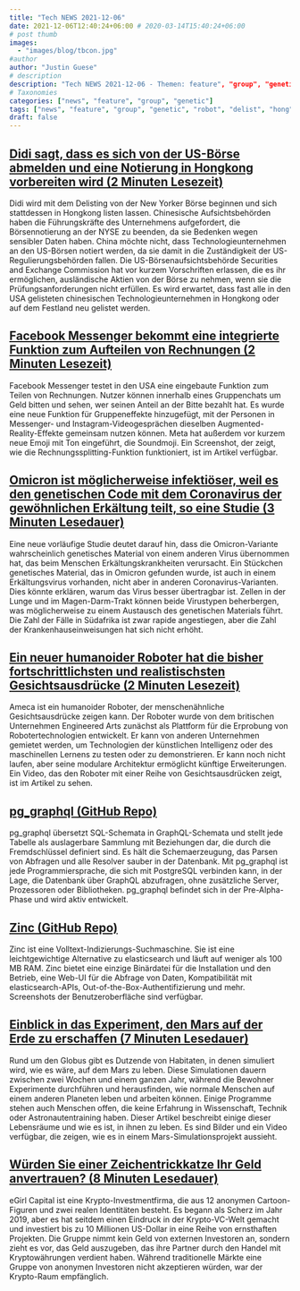 ```yaml
---
title: "Tech NEWS 2021-12-06"
date: 2021-12-06T12:40:24+06:00 # 2020-03-14T15:40:24+06:00
# post thumb
images:
  - "images/blog/tbcon.jpg"
#author
author: "Justin Guese"
# description
description: "Tech NEWS 2021-12-06 - Themen: feature", "group", "genetic"
# Taxonomies
categories: ["news", "feature", "group", "genetic"]
tags: ["news", "feature", "group", "genetic", "robot", "delist", "hong"]
draft: false
---
```


## [Didi sagt, dass es sich von der US-Börse abmelden und eine Notierung in Hongkong vorbereiten wird (2 Minuten Lesezeit)](https://www.cnbc.com/2021/12/03/didi-on-delisting-from-us-and-list-in-hong-kong.html)

 Didi wird mit dem Delisting von der New Yorker Börse beginnen und sich stattdessen in Hongkong listen lassen. Chinesische Aufsichtsbehörden haben die Führungskräfte des Unternehmens aufgefordert, die Börsennotierung an der NYSE zu beenden, da sie Bedenken wegen sensibler Daten haben. China möchte nicht, dass Technologieunternehmen an den US-Börsen notiert werden, da sie damit in die Zuständigkeit der US-Regulierungsbehörden fallen. Die US-Börsenaufsichtsbehörde Securities and Exchange Commission hat vor kurzem Vorschriften erlassen, die es ihr ermöglichen, ausländische Aktien von der Börse zu nehmen, wenn sie die Prüfungsanforderungen nicht erfüllen. Es wird erwartet, dass fast alle in den USA gelisteten chinesischen Technologieunternehmen in Hongkong oder auf dem Festland neu gelistet werden.

## [Facebook Messenger bekommt eine integrierte Funktion zum Aufteilen von Rechnungen (2 Minuten Lesezeit)](https://www.theverge.com/2021/12/3/22815981/facebook-messenger-bill-splitting-feature-meta-group-effects)

 Facebook Messenger testet in den USA eine eingebaute Funktion zum Teilen von Rechnungen. Nutzer können innerhalb eines Gruppenchats um Geld bitten und sehen, wer seinen Anteil an der Bitte bezahlt hat. Es wurde eine neue Funktion für Gruppeneffekte hinzugefügt, mit der Personen in Messenger- und Instagram-Videogesprächen dieselben Augmented-Reality-Effekte gemeinsam nutzen können. Meta hat außerdem vor kurzem neue Emoji mit Ton eingeführt, die Soundmoji. Ein Screenshot, der zeigt, wie die Rechnungssplitting-Funktion funktioniert, ist im Artikel verfügbar.

## [Omicron ist möglicherweise infektiöser, weil es den genetischen Code mit dem Coronavirus der gewöhnlichen Erkältung teilt, so eine Studie (3 Minuten Lesedauer)](https://www.seattletimes.com/nation-world/omicron-possibly-more-infectious-because-it-shares-genetic-code-with-common-cold-coronavirus-study-says/)

 Eine neue vorläufige Studie deutet darauf hin, dass die Omicron-Variante wahrscheinlich genetisches Material von einem anderen Virus übernommen hat, das beim Menschen Erkältungskrankheiten verursacht. Ein Stückchen genetisches Material, das in Omicron gefunden wurde, ist auch in einem Erkältungsvirus vorhanden, nicht aber in anderen Coronavirus-Varianten. Dies könnte erklären, warum das Virus besser übertragbar ist. Zellen in der Lunge und im Magen-Darm-Trakt können beide Virustypen beherbergen, was möglicherweise zu einem Austausch des genetischen Materials führt. Die Zahl der Fälle in Südafrika ist zwar rapide angestiegen, aber die Zahl der Krankenhauseinweisungen hat sich nicht erhöht.

## [Ein neuer humanoider Roboter hat die bisher fortschrittlichsten und realistischsten Gesichtsausdrücke (2 Minuten Lesezeit)](https://interestingengineering.com/a-new-humanoid-robot-has-the-most-advanced-and-realistic-facial-expressions-yet)

 Ameca ist ein humanoider Roboter, der menschenähnliche Gesichtsausdrücke zeigen kann. Der Roboter wurde von dem britischen Unternehmen Engineered Arts zunächst als Plattform für die Erprobung von Robotertechnologien entwickelt. Er kann von anderen Unternehmen gemietet werden, um Technologien der künstlichen Intelligenz oder des maschinellen Lernens zu testen oder zu demonstrieren. Er kann noch nicht laufen, aber seine modulare Architektur ermöglicht künftige Erweiterungen. Ein Video, das den Roboter mit einer Reihe von Gesichtsausdrücken zeigt, ist im Artikel zu sehen.

## [pg_graphql (GitHub Repo)](https://github.com/supabase/pg_graphql)

 pg_graphql übersetzt SQL-Schemata in GraphQL-Schemata und stellt jede Tabelle als auslagerbare Sammlung mit Beziehungen dar, die durch die Fremdschlüssel definiert sind. Es hält die Schemaerzeugung, das Parsen von Abfragen und alle Resolver sauber in der Datenbank. Mit pg_graphql ist jede Programmiersprache, die sich mit PostgreSQL verbinden kann, in der Lage, die Datenbank über GraphQL abzufragen, ohne zusätzliche Server, Prozessoren oder Bibliotheken. pg_graphql befindet sich in der Pre-Alpha-Phase und wird aktiv entwickelt.

## [Zinc (GitHub Repo)](https://github.com/prabhatsharma/zinc)

 Zinc ist eine Volltext-Indizierungs-Suchmaschine. Sie ist eine leichtgewichtige Alternative zu elasticsearch und läuft auf weniger als 100 MB RAM. Zinc bietet eine einzige Binärdatei für die Installation und den Betrieb, eine Web-UI für die Abfrage von Daten, Kompatibilität mit elasticsearch-APIs, Out-of-the-Box-Authentifizierung und mehr. Screenshots der Benutzeroberfläche sind verfügbar.

## [Einblick in das Experiment, den Mars auf der Erde zu erschaffen (7 Minuten Lesedauer)](https://www.smithsonianmag.com/science-nature/inside-experiment-mars-earth-180978842/)

 Rund um den Globus gibt es Dutzende von Habitaten, in denen simuliert wird, wie es wäre, auf dem Mars zu leben. Diese Simulationen dauern zwischen zwei Wochen und einem ganzen Jahr, während die Bewohner Experimente durchführen und herausfinden, wie normale Menschen auf einem anderen Planeten leben und arbeiten können. Einige Programme stehen auch Menschen offen, die keine Erfahrung in Wissenschaft, Technik oder Astronautentraining haben. Dieser Artikel beschreibt einige dieser Lebensräume und wie es ist, in ihnen zu leben. Es sind Bilder und ein Video verfügbar, die zeigen, wie es in einem Mars-Simulationsprojekt aussieht.

## [Würden Sie einer Zeichentrickkatze Ihr Geld anvertrauen? (8 Minuten Lesedauer)](https://decrypt.co/87581/would-you-trust-a-cartoon-cat-with-your-money)

 eGirl Capital ist eine Krypto-Investmentfirma, die aus 12 anonymen Cartoon-Figuren und zwei realen Identitäten besteht. Es begann als Scherz im Jahr 2019, aber es hat seitdem einen Eindruck in der Krypto-VC-Welt gemacht und investiert bis zu 10 Millionen US-Dollar in eine Reihe von ernsthaften Projekten. Die Gruppe nimmt kein Geld von externen Investoren an, sondern zieht es vor, das Geld auszugeben, das ihre Partner durch den Handel mit Kryptowährungen verdient haben. Während traditionelle Märkte eine Gruppe von anonymen Investoren nicht akzeptieren würden, war der Krypto-Raum empfänglich.

